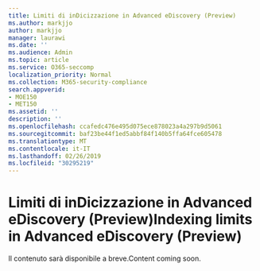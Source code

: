 ```yaml
---
title: Limiti di inDicizzazione in Advanced eDiscovery (Preview)
ms.author: markjjo
author: markjjo
manager: laurawi
ms.date: ''
ms.audience: Admin
ms.topic: article
ms.service: O365-seccomp
localization_priority: Normal
ms.collection: M365-security-compliance
search.appverid:
- MOE150
- MET150
ms.assetid: ''
description: ''
ms.openlocfilehash: ccafedc476e495d075ece878023a4a297b9d5061
ms.sourcegitcommit: baf23be44f1ed5abbf84f140b5ffa64fce605478
ms.translationtype: MT
ms.contentlocale: it-IT
ms.lasthandoff: 02/26/2019
ms.locfileid: "30295219"
---
```

# <a name="indexing-limits-in-advanced-ediscovery-preview"></a><span data-ttu-id="3428c-102">Limiti di inDicizzazione in Advanced eDiscovery (Preview)</span><span class="sxs-lookup"><span data-stu-id="3428c-102">Indexing limits in Advanced eDiscovery (Preview)</span></span>

<span data-ttu-id="3428c-103">Il contenuto sarà disponibile a breve.</span><span class="sxs-lookup"><span data-stu-id="3428c-103">Content coming soon.</span></span>
